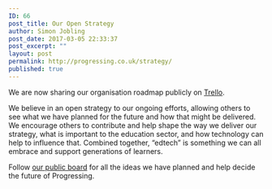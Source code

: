 ```yaml
---
ID: 66
post_title: Our Open Strategy
author: Simon Jobling
post_date: 2017-03-05 22:33:37
post_excerpt: ""
layout: post
permalink: http://progressing.co.uk/strategy/
published: true
---
```

We are now sharing our organisation roadmap publicly on <a href="https://trello.com/b/uJJMFTkl/progressing">Trello</a>.

We believe in an open strategy to our ongoing efforts, allowing others to see what we have planned for the future and how that might be delivered. We encourage others to contribute and help shape the way we deliver our strategy, what is important to the education sector, and how technology can help to influence that. Combined together, “edtech” is something we can all embrace and support generations of learners.

Follow <a href="https://trello.com/b/uJJMFTkl/progressing">our public board</a> for all the ideas we have planned and help decide the future of Progressing.